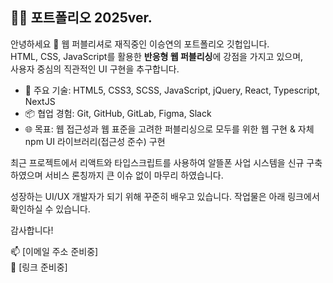 ## 👩‍💻 포트폴리오 2025ver.

안녕하세요 👋
웹 퍼블리셔로 재직중인 이승연의 포트폴리오 깃헙입니다.  
HTML, CSS, JavaScript를 활용한 **반응형 웹 퍼블리싱**에 강점을 가지고 있으며,  
사용자 중심의 직관적인 UI 구현을 추구합니다.

- 🎯 주요 기술: HTML5, CSS3, SCSS, JavaScript, jQuery, React, Typescript, NextJS
- 📦 협업 경험: Git, GitHub, GitLab, Figma, Slack  
- 🌐 목표: 웹 접근성과 웹 표준을 고려한 퍼블리싱으로 모두를 위한 웹 구현 & 자체 npm UI 라이브러리(접근성 준수) 구현

최근 프로젝트에서 리액트와 타입스크립트를 사용하여 알뜰폰 사업 시스템을 
신규 구축하였으며 서비스 론칭까지 큰 이슈 없이 마무리 하였습니다.

성장하는 UI/UX 개발자가 되기 위해 꾸준히 배우고 있습니다.
작업물은 아래 링크에서 확인하실 수 있습니다.

감사합니다!

📫 [이메일 주소 준비중]  
🔗 [링크 준비중]
